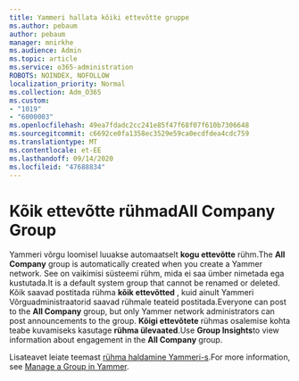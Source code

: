 ```yaml
---
title: Yammeri hallata kõiki ettevõtte gruppe
ms.author: pebaum
author: pebaum
manager: mnirkhe
ms.audience: Admin
ms.topic: article
ms.service: o365-administration
ROBOTS: NOINDEX, NOFOLLOW
localization_priority: Normal
ms.collection: Adm_O365
ms.custom:
- "1019"
- "6000003"
ms.openlocfilehash: 49ea7fdadc2cc241e85f47f68f07f610b7306648
ms.sourcegitcommit: c6692ce0fa1358ec3529e59ca0ecdfdea4cdc759
ms.translationtype: MT
ms.contentlocale: et-EE
ms.lasthandoff: 09/14/2020
ms.locfileid: "47688834"
---
```

# <a name="all-company-group"></a><span data-ttu-id="9f600-102">Kõik ettevõtte rühmad</span><span class="sxs-lookup"><span data-stu-id="9f600-102">All Company Group</span></span>

<span data-ttu-id="9f600-103">Yammeri võrgu loomisel luuakse automaatselt **kogu ettevõtte** rühm.</span><span class="sxs-lookup"><span data-stu-id="9f600-103">The **All Company** group is automatically created when you create a Yammer network.</span></span> <span data-ttu-id="9f600-104">See on vaikimisi süsteemi rühm, mida ei saa ümber nimetada ega kustutada.</span><span class="sxs-lookup"><span data-stu-id="9f600-104">It is a default system group that cannot be renamed or deleted.</span></span> <span data-ttu-id="9f600-105">Kõik saavad postitada rühma **kõik ettevõtted** , kuid ainult Yammeri Võrguadministraatorid saavad rühmale teateid postitada.</span><span class="sxs-lookup"><span data-stu-id="9f600-105">Everyone can post to the **All Company** group, but only Yammer network administrators can post announcements to the group.</span></span> <span data-ttu-id="9f600-106">**Kõigi ettevõtete** rühmas osalemise kohta teabe kuvamiseks kasutage **rühma ülevaated**.</span><span class="sxs-lookup"><span data-stu-id="9f600-106">Use **Group Insights**to view information about engagement in the **All Company** group.</span></span>

<span data-ttu-id="9f600-107">Lisateavet leiate teemast [rühma haldamine Yammeri-s](https://support.office.com/article/Manage-a-group-in-Yammer-6e05c6d6-5548-4c88-89cd-e6757a514ef2).</span><span class="sxs-lookup"><span data-stu-id="9f600-107">For more information, see [Manage a Group in Yammer](https://support.office.com/article/Manage-a-group-in-Yammer-6e05c6d6-5548-4c88-89cd-e6757a514ef2).</span></span>
